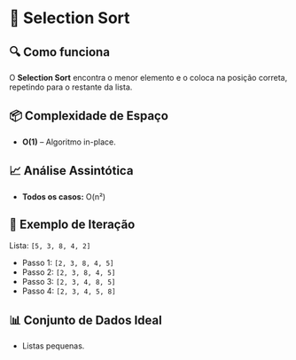 # 📄 Selection Sort

## 🔍 Como funciona
O **Selection Sort** encontra o menor elemento e o coloca na posição correta, repetindo para o restante da lista.

## 📦 Complexidade de Espaço
- **O(1)** – Algoritmo in-place.

## 📈 Análise Assintótica
- **Todos os casos:** O(n²)

## 🔁 Exemplo de Iteração
Lista: `[5, 3, 8, 4, 2]`
- Passo 1: `[2, 3, 8, 4, 5]`
- Passo 2: `[2, 3, 8, 4, 5]`
- Passo 3: `[2, 3, 4, 8, 5]`
- Passo 4: `[2, 3, 4, 5, 8]`

## 📊 Conjunto de Dados Ideal
- Listas pequenas.